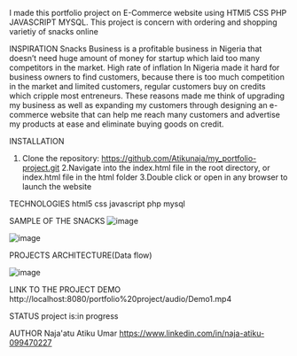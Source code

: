 I made this portfolio project on E-Commerce website using HTMl5 CSS PHP JAVASCRIPT MYSQL. This project is concern with ordering and shopping varietiy of snacks online

INSPIRATION
Snacks Business is a profitable business in Nigeria that doesn’t need huge amount of money for startup which laid too many competitors in the market. High rate of inflation In Nigeria made it hard for business owners to find customers, because there is too much competition in the market and limited customers, regular customers buy on credits which cripple most entreneurs.
	These reasons made me think of upgrading my business as well as expanding my customers through designing an e-commerce website that can help me reach many customers and advertise my products at ease and eliminate buying goods on credit.

INSTALLATION
1. Clone the repository: https://github.com/Atikunaja/my_portfolio-project.git
2.Navigate into the index.html file in the root directory, or index.html file in the html folder
3.Double click or open in any browser to launch the website

TECHNOLOGIES
html5
css
javascript
php
mysql

SAMPLE OF THE SNACKS
![image](https://github.com/user-attachments/assets/66b66727-3333-4f55-a5fc-f7234d9f0741)


![image](https://github.com/user-attachments/assets/2b702643-daf7-4518-85c6-4c063ed38dd4)

PROJECTS ARCHITECTURE(Data flow)

![image](https://github.com/user-attachments/assets/e9849ff7-8ebe-42fc-a77c-d0231ca69157)



LINK TO THE PROJECT DEMO
http://localhost:8080/portfolio%20project/audio/Demo1.mp4

STATUS
project is:in progress

AUTHOR
Naja'atu Atiku Umar
https://www.linkedin.com/in/naja-atiku-099470227

